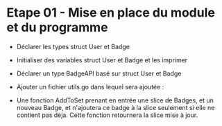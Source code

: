 
# Etape 01 - Mise en place du module et du programme

* Déclarer les types struct User et Badge
* Initialiser des variables struct User et Badge et les imprimer

* Déclarer un type BadgeAPI basé sur  struct User et Badge

* Ajouter un fichier utils.go dans lequel sera ajoutée :
* Une fonction AddToSet prenant en entrée une slice de Badges, et un nouveau Badge,
  et n'ajoutera ce badge à la slice seulement si elle ne contient pas déja.
  Cette fonction retournera la slice mise à jour.

